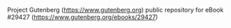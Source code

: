 Project Gutenberg (https://www.gutenberg.org) public repository for eBook #29427 (https://www.gutenberg.org/ebooks/29427)
